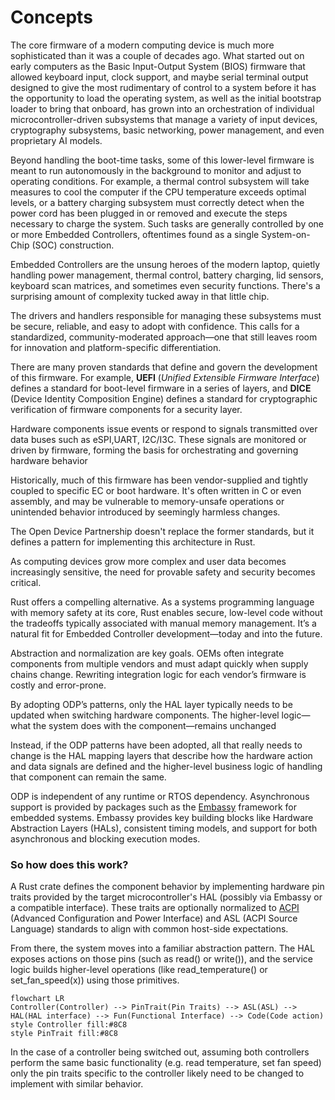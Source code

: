 # Concepts

The core firmware of a modern computing device is much more sophisticated than it was a couple of decades ago.
What started out on early computers as the Basic Input-Output System (BIOS) firmware that allowed keyboard input, clock support, and maybe serial terminal output designed to give the most rudimentary of control to a system before it has the opportunity to load the operating system, as well as the initial bootstrap loader to bring that onboard, has grown into an orchestration of individual microcontroller-driven subsystems that manage a variety of input devices, cryptography subsystems,
basic networking, power management, and even proprietary AI models.

Beyond handling the boot-time tasks, some of this lower-level firmware is meant to run autonomously in the background to monitor and adjust to operating conditions.  For example, a thermal control subsystem will take measures to cool the computer if the CPU temperature exceeds optimal levels, or a battery charging subsystem must correctly detect when the power cord has been plugged in or removed and execute the steps necessary to charge the system.  Such tasks are generally controlled by one or more Embedded Controllers, oftentimes found as a single System-on-Chip (SOC) construction.

Embedded Controllers are the unsung heroes of the modern laptop, quietly handling power management, thermal control, 
battery charging, lid sensors, keyboard scan matrices, and sometimes even security functions. 
There's a surprising amount of complexity tucked away in that little chip.

The drivers and handlers responsible for managing these subsystems must be secure, reliable, and easy to adopt with confidence. 
This calls for a standardized, community-moderated approach—one that still leaves room for innovation and platform-specific 
differentiation.

There are many proven standards that define and govern the development of this firmware. 
For example, __UEFI__ (_Unified Extensible Firmware Interface_) defines a standard for boot-level firmware in a series of layers, and __DICE__ (Device Identity Composition Engine) defines a standard for cryptographic verification of firmware components for a security layer.

Hardware components issue events or respond to signals transmitted over data buses such as eSPI,UART, I2C/I3C. These signals 
are monitored or driven by firmware, forming the basis for orchestrating and governing hardware behavior

Historically, much of this firmware has been vendor-supplied and tightly coupled to specific EC or boot hardware. It's often written in C or even assembly, and may be vulnerable to memory-unsafe operations or unintended behavior introduced by seemingly harmless changes.

The Open Device Partnership doesn't replace the former standards, but it defines a pattern for implementing this architecture in Rust.

As computing devices grow more complex and user data becomes increasingly sensitive, the need for provable safety 
and security becomes critical.

Rust offers a compelling alternative. As a systems programming language with memory safety at its core, Rust enables secure, 
low-level code without the tradeoffs typically associated with manual memory management. 
It’s a natural fit for Embedded Controller development—today and into the future.

Abstraction and normalization are key goals. OEMs often integrate components from multiple vendors and must adapt quickly 
when supply chains change. Rewriting integration logic for each vendor’s firmware is costly and error-prone.

By adopting ODP’s patterns, only the HAL layer typically needs to be updated when switching hardware components. 
The higher-level logic—what the system does with the component—remains unchanged

Instead, if the ODP patterns have been adopted, all that really needs to change is the HAL mapping layers that describe how the hardware action and data signals are defined 
and the higher-level business logic of handling that component can remain the same.

ODP is independent of any runtime or RTOS dependency.  Asynchronous support is provided by packages such as 
the [Embassy](https://embassy.dev/) framework for embedded systems. 
Embassy provides key building blocks like Hardware Abstraction Layers (HALs), consistent timing models, and support for both asynchronous and blocking execution modes.

### So how does this work?

A Rust crate defines the component behavior by implementing hardware pin traits provided by the target microcontroller's HAL 
(possibly via Embassy or a compatible interface). These traits are optionally normalized to [ACPI](https://en.wikipedia.org/wiki/ACPI) (Advanced Configuration and 
Power Interface) and ASL (ACPI Source Language) standards to align with common host-side expectations.

From there, the system moves into a familiar abstraction pattern. The HAL exposes actions on those pins 
(such as read() or write()), and the service logic builds higher-level operations (like read_temperature() or set_fan_speed(x)) 
using those primitives.

```mermaid
flowchart LR
Controller(Controller) --> PinTrait(Pin Traits) --> ASL(ASL) --> HAL(HAL interface) --> Fun(Functional Interface) --> Code(Code action)
style Controller fill:#8C8
style PinTrait fill:#8C8
```

In the case of a controller being switched out, assuming both controllers perform the same basic
functionality (e.g. read temperature, set fan speed) only the pin traits specific to the controller
likely need to be changed to implement with similar behavior. 
